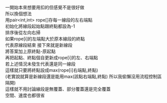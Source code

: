 一開始本來想要用扣的但感覺不是很好做<br>
所以換個想法<br>
用pair<int,int> rope[]存每一線段的左右端點<br>
初始化將線段起始點跟終點都設為-1<br>
排序後從左向右掃<br>
如果rope[i]的左端點大於原本線段的終點<br>
代表原線段結束 接下來就是新線段<br>
將答案加上原終點-原起點<br>
再把起點、終點個自更新成rope[i]的左、右端點<br>
若上述情況未發生代表還是同一線段<br>
這樣就只要將終點設成max(rope[i]右端點,終點)<br>
(老實說就算是新線段還是能用max(該點右端點,終點) 所以我偷懶沒用流程控制區隔開)<br>
這樣就不用討論線段是無覆蓋、部分覆蓋還是完全覆蓋<br>
空間、速度也都很省<br>
